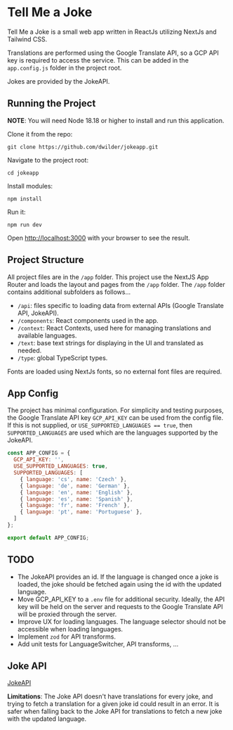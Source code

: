 # Tell Me a Joke

Tell Me a Joke is a small web app written in ReactJs utilizing NextJs and Tailwind CSS.

Translations are performed using the Google Translate API, so a GCP API key is required to access the service. This can be added in the `app.config.js` folder in the project root.

Jokes are provided by the JokeAPI.

## Running the Project

**NOTE**: You will need Node 18.18 or higher to install and run this application.

Clone it from the repo:

```
git clone https://github.com/dwilder/jokeapp.git
```

Navigate to the project root:

```
cd jokeapp
```

Install modules:

```
npm install
```

Run it:

```
npm run dev
```

Open [http://localhost:3000](http://localhost:3000) with your browser to see the result.

## Project Structure

All project files are in the `/app` folder. This project use the NextJS App Router and loads the layout and pages from the `/app` folder. The `/app` folder contains additional subfolders as follows...

- `/api`: files specific to loading data from external APIs (Google Translate API, JokeAPI).
- `/components`: React components used in the app.
- `/context`: React Contexts, used here for managing translations and available languages.
- `/text`: base text strings for displaying in the UI and translated as needed.
- `/type`: global TypeScript types.

Fonts are loaded using NextJs fonts, so no external font files are required.

## App Config

The project has minimal configuration. For simplicity and testing purposes, the Google Translate API key `GCP_API_KEY` can be used from the config file. If this is not supplied, or `USE_SUPPORTED_LANGUAGES == true`, then `SUPPORTED_LANGUAGES` are used which are the languages supported by the JokeAPI.

```app.config.js
const APP_CONFIG = {
  GCP_API_KEY: '',
  USE_SUPPORTED_LANGUAGES: true,
  SUPPORTED_LANGUAGES: [
    { language: 'cs', name: 'Czech' },
    { language: 'de', name: 'German' },
    { language: 'en', name: 'English' },
    { language: 'es', name: 'Spanish' },
    { language: 'fr', name: 'French' },
    { language: 'pt', name: 'Portuguese' },
  ]
};

export default APP_CONFIG;
```

## TODO

- The JokeAPI provides an id. If the language is changed once a joke is loaded, the joke should be fetched again using the id with the updated language.
- Move GCP_API_KEY to a `.env` file for additional security. Ideally, the API key will be held on the server and requests to the Google Translate API will be proxied through the server.
- Improve UX for loading languages. The language selector should not be accessible when loading languages.
- Implement `zod` for API transforms.
- Add unit tests for LanguageSwitcher, API transforms, ...

## Joke API

[JokeAPI](https://sv443.net/jokeapi/v2/)

**Limitations**: The Joke API doesn't have translations for every joke, and trying to fetch a translation for a given joke id could result in an error. It is safer when falling back to the Joke API for translations to fetch a new joke with the updated language.
